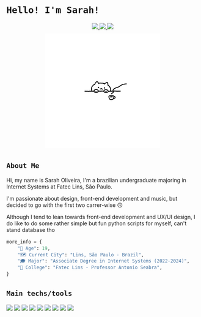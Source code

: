 # `Hello! I'm Sarah!`

<div align="center">
    <a href="https://www.linkedin.com/in/soliveirarm/">
        <img src="https://img.shields.io/badge/Sarah_Oliveira-0077B5?style=for-the-badge&logo=LinkedIn"/>
    </a>
    <a href="https://codepen.io/soliveirarm">
        <img src="https://img.shields.io/badge/@soliveirarm-000?style=for-the-badge&logo=Codepen">
    </a>
    <a href="https://replit.com/@soliveirarm">
        <img src="https://img.shields.io/badge/@soliveirarm-667881?style=for-the-badge&logo=replit&logoColor=white"/>
    </a>
</div>

<div align="center">
    <img style="width: 300px; margin-top: 0.5rem" src="./coffee.jpg" />
</div>

## `About Me`

Hi, my name is Sarah Oliveira, I'm a brazilian undergraduate majoring in Internet Systems at Fatec Lins, São Paulo.

I'm passionate about design, front-end development and music, but decided to go with the first two carrer-wise 🙃

Although I tend to lean towards front-end development and UX/UI design, I do like to do some rather simple but fun python scripts for myself, can't stand database tho

```py
more_info = {
    "🔢 Age": 19,
    "🗺️ Current City": "Lins, São Paulo - Brazil",
    "🎓 Major": "Associate Degree in Internet Systems (2022-2024)",
    "🏫 College": "Fatec Lins - Professor Antonio Seabra",
}
```

## `Main techs/tools`

<div align="center" style="display: inline-block" >
    <img src="https://img.shields.io/badge/HTML5-e6532d?style=for-the-badge&logo=html5&logoColor=white" />
    <img src="https://img.shields.io/badge/CSS3-299cf8?style=for-the-badge&logo=css3&logoColor=white"/>
    <img src="https://img.shields.io/badge/JavaScript-f7e025?style=for-the-badge&logo=javascript&logoColor=080808" />
    <img src="https://img.shields.io/badge/Sass-ce6b9c?style=for-the-badge&logo=sass&logoColor=white" />
    <img src="https://img.shields.io/badge/React-69e4ff?style=for-the-badge&logo=react&logoColor=292929" />
    <img src="https://img.shields.io/badge/styled--components-de7496?style=for-the-badge&logo=styled-components&logoColor=white" />
    <img src="https://img.shields.io/badge/Tailwind_CSS-161d2d?style=for-the-badge&logo=tailwind-css" />
    <img src="https://img.shields.io/badge/TypeScript-007ACC?style=for-the-badge&logo=typescript&logoColor=white" />
    <img src="https://img.shields.io/badge/Python-3776AB?style=for-the-badge&logo=python&logoColor=white" />
 </div>
